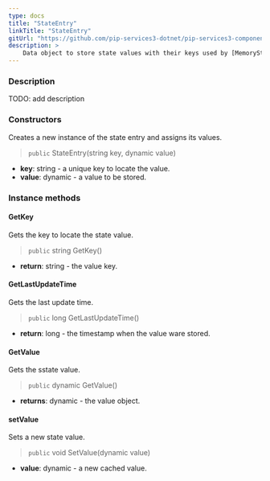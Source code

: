 ```yaml
---
type: docs
title: "StateEntry"
linkTitle: "StateEntry"
gitUrl: "https://github.com/pip-services3-dotnet/pip-services3-components-dotnet"
description: >
    Data object to store state values with their keys used by [MemoryStateStore](../memory_state_store)
---
```


### Description

TODO: add description

### Constructors
Creates a new instance of the state entry and assigns its values.

> `public` StateEntry(string key, dynamic value)

- **key**: string - a unique key to locate the value.
- **value**: dynamic - a value to be stored.


### Instance methods


#### GetKey
Gets the key to locate the state value.

> `public` string GetKey()

- **return**: string - the value key.


#### GetLastUpdateTime
Gets the last update time.

> `public` long GetLastUpdateTime()

- **return**: long - the timestamp when the value ware stored.


#### GetValue
Gets the sstate value.

> `public` dynamic GetValue()

- **returns**: dynamic - the value object.


#### setValue
Sets a new state value.

> `public` void SetValue(dynamic value)

- **value**: dynamic - a new cached value.